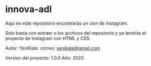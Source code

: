 # innova-adl
Aquí en este repositorio encontrarás un clon de Instagram.

Solo basta con extraer o los archivos del repositorio y ya tendrás el proyecto de Instagram con HTML y CSS.

Autor: YeniKate.
correo: yenikate@gmail.com

Version del proyecto: 1.0.0
Año: 2023
